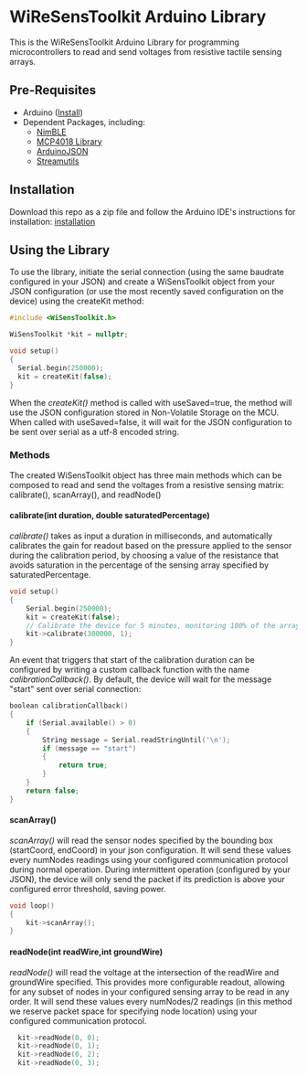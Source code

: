 # WiReSensToolkit Arduino Library

This is the WiReSensToolkit Arduino Library for programming microcontrollers to read and send voltages from resistive tactile sensing arrays. 

## Pre-Requisites

* Arduino ([Install](https://support.arduino.cc/hc/en-us/articles/360019833020-Download-and-install-Arduino-IDE))
* Dependent Packages, including:
  * [NimBLE](https://www.arduino.cc/reference/en/libraries/nimble-arduino/)
  * [MCP4018 Library](https://www.arduino.cc/reference/en/libraries/ds-mcp4018-library/)
  * [ArduinoJSON](https://www.arduino.cc/reference/en/libraries/arduinojson/)
  * [Streamutils](https://www.arduino.cc/reference/en/libraries/streamutils/)

## Installation

Download this repo as a zip file and follow the Arduino IDE's instructions for installation: [installation](https://support.arduino.cc/hc/en-us/articles/5145457742236-Add-libraries-to-Arduino-IDE#:~:text=Importing%20a%20.zip%20Library)

## Using the Library

To use the library, initiate the serial connection (using the same baudrate configured in your JSON) and create a WiSensToolkit object from your JSON configuration (or use the most recently saved configuration on the device) using the createKit method:

```cpp
#include <WiSensToolkit.h>

WiSensToolkit *kit = nullptr;

void setup()
{
  Serial.begin(250000);
  kit = createKit(false);
}
```
When the *createKit()* method is called with useSaved=true, the method will use the JSON configuration stored in Non-Volatile Storage on the MCU.
When called with useSaved=false, it will wait for the JSON configuration to be sent over serial as a utf-8 encoded string. 

### Methods

The created WiSensToolkit object has three main methods which can be composed to read and send the voltages from a resistive sensing matrix: calibrate(), scanArray(), and readNode()

#### calibrate(int duration, double saturatedPercentage)
*calibrate()* takes as input a duration in milliseconds, and automatically calibrates the gain for readout based on the pressure applied to the sensor during the calibration period, by choosing a value of the resistance that avoids saturation in the percentage of the sensing array specified by saturatedPercentage.

```cpp
void setup()
{
    Serial.begin(250000);
    kit = createKit(false);
    // Calibrate the device for 5 minutes, monitoring 100% of the array for saturation
    kit->calibrate(300000, 1);
}
```

An event that triggers that start of the calibration duration can be configured by writing a custom callback function with the name *calibrationCallback()*. By default, the device will wait for the message "start" sent over serial connection:

```cpp
boolean calibrationCallback()
{
    if (Serial.available() > 0)
    {
        String message = Serial.readStringUntil('\n');
        if (message == "start")
        {
            return true;
        }
    }
    return false;
}
```

#### scanArray()

*scanArray()* will read the sensor nodes specified by the bounding box (startCoord, endCoord) in your json configuration. It will send these values every numNodes readings using your configured communication protocol during normal operation. During intermittent operation (configured by your JSON), the device will only send the packet if its prediction is above your configured error threshold, saving power. 

```cpp
void loop()
{
    kit->scanArray();
}
```

#### readNode(int readWire,int groundWire)

*readNode()* will read the voltage at the intersection of the readWire and groundWire specified. This provides more configurable readout, allowing for any subset of nodes in your configured sensing array to be read in any order. It will send these values every numNodes/2 readings (in this method we reserve packet space for specifying node location) using your configured communication protocol. 

```cpp
  kit->readNode(0, 0);
  kit->readNode(0, 1);
  kit->readNode(0, 2);
  kit->readNode(0, 3);
```







